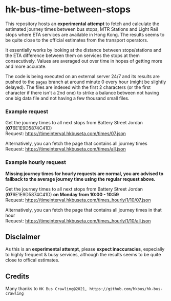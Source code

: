 # hk-bus-time-between-stops
 
This repository hosts an **experimental attempt** to fetch and calculate the estimated journey times between bus stops, MTR Stations and Light Rail stops where ETA services are available in Hong Kong. The results seems to be quite close to the official estimates from the transport operators.

It essentially works by looking at the distance between stops/stations and the ETA difference between them on services the stops at them consecutively. Values are averaged out over time in hopes of getting more and more accurate.

The code is being executed on an external server 24/7 and its results are pushed to the [`pages`](https://github.com/LOOHP/hk-bus-time-between-stops/tree/pages) branch at around minute 0 every hour (might be slightly delayed). The files are indexed with the first 2 characters (or the first character if there isn't a 2nd one) to strike a balance between not having one big data file and not having a few thousand small files.

### Example request
Get the journey times to all next stops from Battery Street Jordan (**07**6E1E9D5874C41D)<br>
Request: https://timeinterval.hkbuseta.com/times/07.json

Alternatively, you can fetch the page that contains all journey times<br>
Request: https://timeinterval.hkbuseta.com/times/all.json

### Example hourly request 
**Missing journey times for hourly requests are normal, you are advised to fallback to the average journey time using the regular request above.**

Get the journey times to all next stops from Battery Street Jordan (**07**6E1E9D5874C41D) **on Monday from 10:00 - 10:59**<br>
Request: https://timeinterval.hkbuseta.com/times_hourly/1/10/07.json

Alternatively, you can fetch the page that contains all journey times in that hour<br>
Request: https://timeinterval.hkbuseta.com/times_hourly/1/10/all.json

## Disclaimer
As this is an **experimental attempt**, please **expect inaccuracies**, especially to highly frequent & busy services, although the results seems to be quite close to offical estimates.

## Credits
Many thanks to `HK Bus Crawling@2021, https://github.com/hkbus/hk-bus-crawling`
